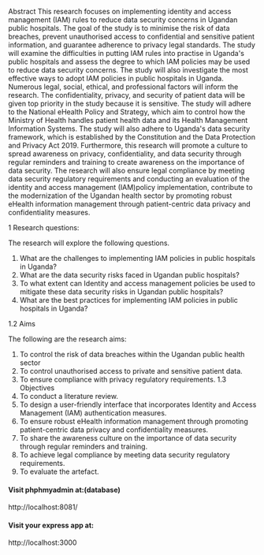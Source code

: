 
Abstract
This research focuses on implementing identity and access management (IAM) rules to reduce data security concerns in Ugandan public hospitals. The goal of the study is to minimise the risk of data breaches, prevent unauthorised access to confidential and sensitive patient information, and guarantee adherence to privacy legal standards. The study will examine the difficulties in putting IAM rules into practise in Uganda's public hospitals and assess the degree to which IAM policies may be used to reduce data security concerns. The study will also investigate the most effective ways to adopt IAM policies in public hospitals in Uganda.
Numerous legal, social, ethical, and professional factors will inform the research. The confidentiality, privacy, and security of patient data will be given top priority in the study because it is sensitive. The study will adhere to the National eHealth Policy and Strategy, which aim to control how the Ministry of Health handles patient health data and its Health Management Information Systems. The study will also adhere to Uganda's data security framework, which is established by the Constitution and the Data Protection and Privacy Act 2019.
Furthermore, this research will promote a culture to spread awareness on privacy, confidentiality, and data security through regular reminders and training to create awareness on the importance of data security. The research will also ensure legal compliance by meeting data security regulatory requirements and conducting an evaluation of the identity and access management (IAM)policy implementation, contribute to the modernization of the Ugandan health sector by promoting robust eHealth information management through patient-centric data privacy and confidentiality measures.


1 Research questions:

The research will explore the following questions.
1.	What are the challenges to implementing IAM policies in public hospitals in Uganda?
2.	What are the data security risks faced in Ugandan public hospitals?
3.	To what extent can Identity and access management policies be used to mitigate these data security risks in Ugandan public hospitals?
4.	What are the best practices for implementing IAM policies in public hospitals in Uganda?

1.2 Aims

The following are the research aims:
1.	To control the risk of data breaches within the Ugandan public health sector
2.	To control unauthorised access to private and sensitive patient data.
3.	To ensure compliance with privacy regulatory requirements.
1.3 Objectives 
1.	To conduct a literature review.
2.	To design a user-friendly interface that incorporates Identity and Access Management (IAM) authentication measures. 
3.	To ensure robust eHealth information management through promoting patient-centric data privacy and confidentiality measures. 
4.	To share the awareness culture on the importance of data security through regular reminders and training.
5.	To achieve legal compliance by meeting data security regulatory requirements.
6.	To evaluate the artefact.


#### Visit phphmyadmin at:(database)

http://localhost:8081/

#### Visit your express app at:

http://localhost:3000



